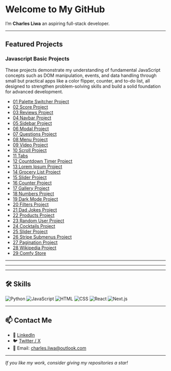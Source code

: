 # Welcome to My GitHub 

I’m **Charles Liwa** an aspiring full-stack developer. 

---

##  Featured Projects  

### Javascript Basic Projects

These projects demonstrate my understanding of fundamental JavaScript concepts such as DOM manipulation, events, and data handling through small but practical apps like a color flipper, counter, and to-do list, all designed to strengthen problem-solving skills and build a solid foundation for advanced development.  

- [01 Palette Switcher Project](https://github.com/devliwa/01-palette-switcher)
- [02 Score Project](https://github.com/devliwa/02-score/tree/main)
- [03 Reviews Project](https://github.com/devliwa/03-reviews)
- [04 Navbar Project](https://github.com/devliwa/04-navbar)
- [05 Sidebar Project](https://github.com/devliwa/05-sidebar)
- [06 Modal Project](https://github.com/devliwa/06-modal/tree/main)
- [07 Questions Project](https://github.com/devliwa/07-questions/tree/main)
- [08 Menu Project](https://github.com/devliwa/08-menu)
- [09 Video Project](https://github.com/devliwa/09-video)
- [10 Scroll Project](https://github.com/devliwa/10-scroll)
- [11 Tabs](https://github.com/devliwa/11-tabs)
- [12 Countdown Timer Project](https://github.com/devliwa/12-countdown-timer)
- [13 Lorem Ipsum Project](https://github.com/devliwa/13-lorem-ipsum)
- [14 Grocery List Project](https://github.com/devliwa/14-grocery-list)
- [15 Slider Project](https://github.com/devliwa/15-slider)
- [16 Counter Project](https://github.com/devliwa/16-counter)
- [17 Gallery Project](https://github.com/devliwa/17-gallery)
- [18 Numbers Project](https://github.com/devliwa/18-numbers)
- [19 Dark Mode Project](https://github.com/devliwa/19-dark-mode)
- [20 Filters Project](https://github.com/devliwa/20-filters)
- [21 Dad Jokes Project](https://github.com/devliwa/21-dad-jokes)
- [22 Products Project](https://github.com/devliwa/22-products)
- [23 Random User Project](https://github.com/devliwa/23-random-user)
- [24 Cocktails Project](https://github.com/devliwa/24-cocktails)
- [25 Slider Project](https://github.com/devliwa/25-slider)
- [26 Stripe Submenus Project](https://github.com/devliwa/26-stripe-submenus)
- [27 Pagination Project](https://github.com/devliwa/27-pagination)
- [28 Wikipedia Project](https://github.com/devliwa/28-wikipedia)
- [29 Comfy Store](https://github.com/devliwa/29-comfy-store)

---


---



---

## 🛠️ Skills  

![Python](https://img.shields.io/badge/Python-3776AB?style=for-the-badge&logo=python&logoColor=white)
![JavaScript](https://img.shields.io/badge/JavaScript-F7DF1E?style=for-the-badge&logo=javascript&logoColor=black)
![HTML](https://img.shields.io/badge/HTML5-E34F26?style=for-the-badge&logo=html5&logoColor=white)
![CSS](https://img.shields.io/badge/CSS3-1572B6?style=for-the-badge&logo=css3&logoColor=white)
![React](https://img.shields.io/badge/React-20232A?style=for-the-badge&logo=react&logoColor=61DAFB)
![Next.js](https://img.shields.io/badge/Next.js-000000?style=for-the-badge&logo=nextdotjs&logoColor=white)

---



## 📫 Contact Me  

- 💼 [LinkedIn](https://www.linkedin.com/in/yourprofile)  
- 🐦 [Twitter / X](https://twitter.com/devliwa1)  
- 📧 Email: charles.liwa@outlook.com  

---

*If you like my work, consider giving my repositories a star!*  
